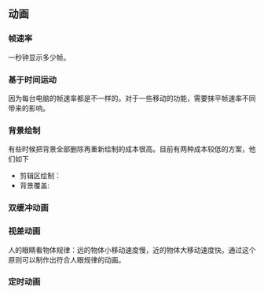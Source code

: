 ## 动画

### 帧速率
一秒钟显示多少帧。

### 基于时间运动
因为每台电脑的帧速率都是不一样的。对于一些移动的功能，需要抹平帧速率不同带来的影响。

### 背景绘制
有些时候把背景全部删除再重新绘制的成本很高。目前有两种成本较低的方案，他们如下

* 剪辑区绘制：
* 背景覆盖:

### 双缓冲动画

### 视差动画
人的眼睛看物体规律：远的物体小移动速度慢，近的物体大移动速度快。通过这个原则可以制作出符合人眼规律的动画。

### 定时动画



